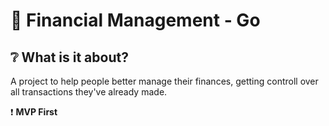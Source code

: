# :bank: Financial Management - Go

## :grey_question: What is it about?

A project to help people better manage their finances, getting controll over all transactions they've already made.

:heavy_exclamation_mark: <b>MVP First</b>